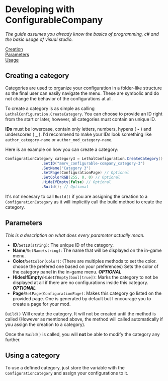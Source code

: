 # Developing with ConfigurableCompany

_The guide assumes you already know the basics of programming, c# and the basic usage of visual studio._

[Creation](##Creating-a-category)  
[Parameters](##Parameters)  
[Usage](##Using-a-category)

## Creating a category

Categories are used to organize your configuration in a folder-like structure so the final user can easily navigate the menu. These are symbolic and do not change the behavior of the configurations at all.

To create a category is as simple as calling `LethalConfiguration.CreateCategory`. You can choose to provide an ID right from the start or later, however, all categories must contain an unique ID.

**IDs** must be lowercase, contain only letters, numbers, hypens ( **-** ) and underscores ( **\_** ). I'd recommend to make your IDs look something like `author_category-name` or `author_mod_category-name`.

Here is an example on how you can create a category:

```csharp
ConfigurationCategory category3 = LethalConfiguration.CreateCategory()
                .SetID("amrv_configurable-company_category-3")
                .SetName("Category 3")
                .SetPage(ConfigurationPage) // Optional
                .SetColorRGB(255, 0, 0) // Optional
                .HideIfEmpty(false) // Optional
                .Build(); // Optional
```

It's not necesary to call `Build()` if you are assigning the creation to a `ConfigurationCategory` as it will implicitly call the build method to create the category.

## Parameters

_This is a description on what does every parameter actually mean._

-   **ID**/`SetID(string)`: The unique ID of the category.
-   **Name**/`SetName(string)`: The name that will be displayed on the in-game menu.
-   **Color**/`SetColor(Color)`: (There are multiples methods to set the color. choose the prefered one based on your preferences) Sets the color of the category panel in the in-game menu. _**OPTIONAL**_
-   **HidesIfEmpty**/`HideIfEmpty(bool[true])`: Marks the category to not be displayed at all if there are no configurations inside this category. _**OPTIONAL**_
-   **Page**/`SetPage(ConfigurationPage)`: Makes this category go listed on the provided page. One is generated by default but I encourage you to create a page for your mod.

`Build()` Will create the category. It will not be created until the method is called (However as mentioned above, the method will called automatically if you assign the creation to a category).

Once the `Build()` is called, you will **not** be able to modify the category any further.

## Using a category

To use a defined category, just store the variable with the `ConfigurationCategory` and assign your configurations to it.
